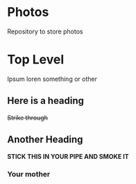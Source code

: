 # Photos
Repository to store photos

# Top Level
Ipsum loren something or other

## Here is a heading
~~Strike through~~

## Another Heading
**STICK THIS IN YOUR PIPE AND SMOKE IT**

### Your mother
